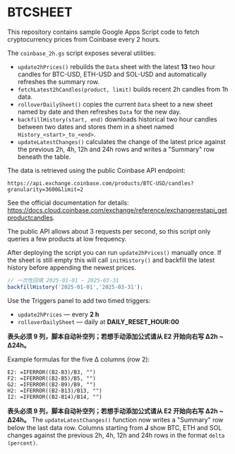 # BTCSHEET

This repository contains sample Google Apps Script code to fetch cryptocurrency prices from Coinbase every 2 hours.

The `coinbase_2h.gs` script exposes several utilities:

- `update2hPrices()` rebuilds the `Data` sheet with the latest **13** two hour candles for BTC-USD, ETH-USD and SOL-USD and automatically refreshes the summary row.
- `fetchLatest2hCandles(product, limit)` builds recent 2h candles from 1h data.
- `rolloverDailySheet()` copies the current `Data` sheet to a new sheet named by date and then refreshes `Data` for the new day.
- `backfillHistory(start, end)` downloads historical two hour candles between two dates and stores them in a sheet named `History_<start>_to_<end>`.
- `updateLatestChanges()` calculates the change of the latest price against the previous
  2h, 4h, 12h and 24h rows and writes a "Summary" row beneath the table.

The data is retrieved using the public Coinbase API endpoint:

```
https://api.exchange.coinbase.com/products/BTC-USD/candles?granularity=3600&limit=2
```

See the official documentation for details: <https://docs.cloud.coinbase.com/exchange/reference/exchangerestapi_getproductcandles>.

The public API allows about 3 requests per second, so this script only queries a few products at low frequency.

After deploying the script you can run `update2hPrices()` manually once. If the
sheet is still empty this will call `initHistory()` and backfill the latest
history before appending the newest prices.

```js
// 一次性回填 2025-01-01 ~ 2025-03-31
backfillHistory('2025-01-01','2025-03-31');
```

Use the Triggers panel to add two timed triggers:

- `update2hPrices` — every **2 h**
- `rolloverDailySheet` — daily at **DAILY_RESET_HOUR:00**

**表头必须 9 列，脚本自动补空列；若想手动添加公式请从 E2 开始向右写 Δ2h ~ Δ24h。**

Example formulas for the five Δ columns (row 2):

```text
E2: =IFERROR((B2-B3)/B3, "")
F2: =IFERROR((B2-B5)/B5, "")
G2: =IFERROR((B2-B9)/B9, "")
H2: =IFERROR((B2-B13)/B13, "")
I2: =IFERROR((B2-B14)/B14, "")
```

**表头必须 9 列，脚本自动补空列；若想手动添加公式请从 E2 开始向右写 Δ2h ~ Δ24h。**
The `updateLatestChanges()` function now writes a "Summary" row below the last
data row. Columns starting from **J** show BTC, ETH and SOL changes against the
previous 2h, 4h, 12h and 24h rows in the format `delta (percent)`.
